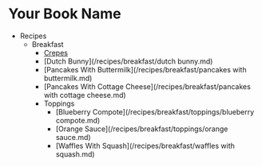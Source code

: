 # Your Book Name

- Recipes
  - Breakfast
      * [Crepes](/recipes/breakfast/crepes.md)
      * [Dutch Bunny](/recipes/breakfast/dutch bunny.md)
      * [Pancakes With Buttermilk](/recipes/breakfast/pancakes with buttermilk.md)
      * [Pancakes With Cottage Cheese](/recipes/breakfast/pancakes with cottage cheese.md)
    - Toppings
        * [Blueberry Compote](/recipes/breakfast/toppings/blueberry compote.md)
        * [Orange Sauce](/recipes/breakfast/toppings/orange sauce.md)
      * [Waffles With Squash](/recipes/breakfast/waffles with squash.md)
